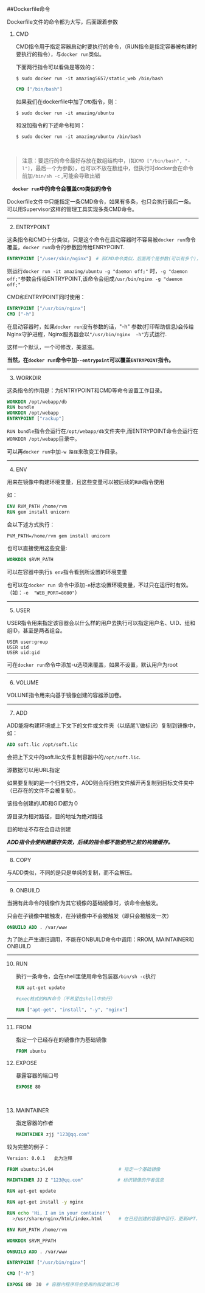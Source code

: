 ##Dockerfile命令

Dockerfile文件的命令都为大写，后面跟着参数

1. CMD

   CMD指令用于指定容器启动时要执行的命令，（RUN指令是指定容器被构建时要执行的指令），与```docker run```类似。

   下面两行指令可以看做是等效的：

   ```
   $ sudo docker run -it amazing5657/static_web /bin/bash
   ```

   ```dockerfile
   CMD ["/bin/bash"]
   ```

   如果我们在dockerfile中加了```CMD```指令，则：

   ```
   $ sudo docker run -it amazing/ubuntu
   ```

   和没加指令的下述命令相同：

   ```
   $ sudo docker run -it amazing/ubuntu /bin/bash
   ```

   ​

> 注意：要运行的命令最好存放在数组结构中，(如```CMD ["/bin/bash", "-l"]```，最后一个为参数)，也可以不放在数组中，但执行时docker会在命令前加```/bin/sh -c``` ,可能会导致出错

​	　**```docker run```中的命令会覆盖```CMD```类似的命令**

​	Dockerfile文件中只能指定一条CMD命令，如果有多条，也只会执行最后一条。可以用Supervisor这样的管理工具实现多条CMD命令。



-------------------------

2. ENTRYPOINT

这条指令和CMD十分类似，只是这个命令在启动容器时不容易被```docker run```命令覆盖，```docker run```命令的参数回传给ENRYPOINT.

```dockerfile
ENTRYPOINT ["/user/sbin/nginx"]　# 和CMD命令类似，后面两个是参数(可以有多个)，指令最好放在数组里
```

则运行```docker run -it amazing/ubuntu -g "daemon off;"``` 时，```-g "daemon off;"```参数会传给ENTRYPOINT,该命令会组成```/usr/bin/nginx -g "daemon off;"```

CMD和ENTRYPOINT同时使用：

```dockerfile
ENTRYPOINT ["/usr/bin/nginx"]
CMD ["-h"]
```

在启动容器时，如果```docker run```没有参数的话，"-h" 参数(打印帮助信息)会传给Nginx守护进程，Nginx服务器会以```"/usr/bin/nginx  -h"```方式运行.

这样一个默认，一个可修改，美滋滋。

**当然，在```docker run```命令中加```--entrypoint```可以覆盖```ENTRYPOINT```指令。** 



---

3. WORKDIR

这条指令的作用是：为ENTRYPOINT和CMD等命令设置工作目录。

```dockerfile
WORKDIR /opt/webapp/db
RUN bundle 
WORKDIR /opt/webapp
ENTRYPOINT ["rackup"]
```

```RUN bundle```指令会运行在```/opt/webapp/db```文件夹中,而ENTRYPOINT命令会运行在```WORKDIR /opt/webapp```目录中。

可以再```docker run```中加```-w 路径```来改变工作目录。



---

4. ENV

用来在镜像中构建环境变量，且这些变量可以被后续的```RUN```指令使用

如：

```dockerfile
ENV RVM_PATH /home/rvm
RUN gem install unicorn
```

会以下述方式执行：

```
PVM_PATH=/home/rvm gem install unicorn
```

也可以直接使用这些变量:

```dockerfile
WORKDIR $RVM_PATH
```

可以在容器中执行```$ env```指令看到所设置的环境变量

也可以在```docker run ```命令中添加```-e```标志设置环境变量，不过只在运行时有效。（如：```-e  "WEB_PORT=8080"```）



---

5. USER

USER指令用来指定该容器会以什么样的用户去执行可以指定用户名、UID、组和组ID，甚至是两者组合。

```django
USER user:group
USER uid
USER uid:gid
```

可在```docker run```命令中添加-u选项来覆盖，如果不设置，默认用户为root



---

6. VOLUME

VOLUNE指令用来向基于镜像创建的容器添加卷。



---

7. ADD

ADD能将构建环境或上下文下的文件或文件夹（以结尾‘\’做标识）复制到镜像中，如：

```dockerfile
ADD soft.lic /opt/soft.lic
```

会把上下文中的soft.lic文件复制容器中的```/opt/soft.lic```. 

源数据可以用URL指定

如果要复制的是一个归档文件，ADD则会将归档文件解开再复制到目标文件夹中（已存在的文件不会被复制）。

该指令创建的UID和GID都为０

源目录为相对路径，目的地址为绝对路径

目的地址不存在会自动创建

***ADD指令会使构建缓存失效，后续的指令都不能使用之前的构建缓存。***



-----

8. COPY

与ADD类似，不同的是只是单纯的复制，而不会解压。



----

9. ONBUILD

当拥有此命令的镜像作为其它镜像的基础镜像时，该命令会触发。

只会在子镜像中被触发，在孙镜像中不会被触发（即只会被触发一次）

```dockerfile
ONBUILD ADD . /var/www
```



为了防止产生递归调用，不能在ONBUILD命令中调用：RROM, MAINTAINER和ONBUILD



---

10. RUN

    执行一条命令，会在shell里使用命令包装器```/bin/sh -c```执行

    ```dockerfile
    RUN apt-get update
    ```

    ```dockerfile
    #exec格式的RUN命令（不希望在shell中执行）

    RUN ["apt-get", "install", "-y", "nginx"]
    ```

------

11. FROM

    指定一个已经存在的镜像作为基础镜像

    ```dockerfile
    FROM ubuntu
    ```

12. EXPOSE

    暴露容器的端口号

    ```dockerfile
    EXPOSE 80
    ```

    ​

13. MAINTAINER

    指定容器的作者

    ```dockerfile
    MAINTAINER zjj "123@qq.com"
    ```





较为完整的例子：

```dockerfile
Version: 0.0.1　　此为注释

FROM ubuntu:14.04                        # 指定一个基础镜像

MAINTAINER JJ Z "123@qq.com"　　　　　　　 # 标识镜像的作者信息

RUN apt-get update　　　　　　　　　　　　　 

RUN apt-get install -y nginx　           

RUN echo 'Hi, I am in your container'\
  >/usr/share/nginx/html/index.html      # 在已经创建的容器中运行，更新APT，安装nigx，写数据,RUN默认会在shell里使用命令包装器/bin/sh -c　执行

ENV RVM_PATH /home/rvm

WORKDIR $RVM_PPATH

ONBUILD ADD . /var/www

ENTRYPOINT ["/usr/bin/nginx"]

CMD ["-h"]

EXPOSE 80　30　# 容器内程序将会使用的指定端口号
```









